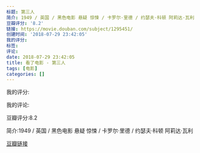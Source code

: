 ```yaml
---
标题: 第三人
简介: 1949 / 英国 / 黑色电影 悬疑 惊悚 / 卡罗尔·里德 / 约瑟夫·科顿 阿莉达·瓦利
豆瓣评分: '8.2'
链接: https://movie.douban.com/subject/1295451/
创建时间: '2018-07-29 23:42:05'
我的评分:
标签:
评论:
date: 2018-07-29 23:42:05
title: 看了电影 - 第三人
tags: [电影]
categories: []
---
```


我的评分:

我的评论:

豆瓣评分:8.2

简介:1949 / 英国 / 黑色电影 悬疑 惊悚 / 卡罗尔·里德 / 约瑟夫·科顿 阿莉达·瓦利

[豆瓣链接](https://movie.douban.com/subject/1295451/)

